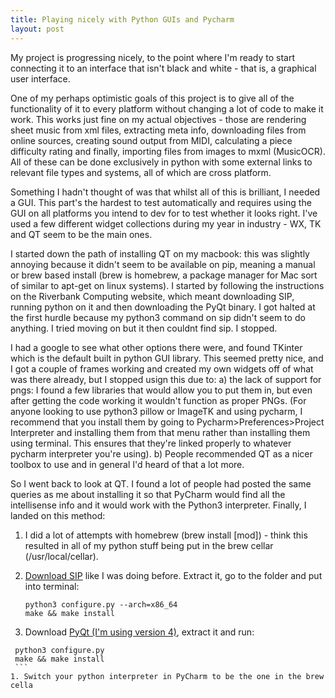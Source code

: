 ```yaml
---
title: Playing nicely with Python GUIs and Pycharm
layout: post
---
```

My project is progressing nicely, to the point where I'm ready to start connecting it to an interface that isn't black and white - that is, a graphical user interface.

One of my perhaps optimistic goals of this project is to give all of the functionality of it to every platform without changing a lot of code to make it work. This works just fine on my actual objectives - those are rendering sheet music from xml files, extracting meta info, downloading files from online sources, creating sound output from MIDI, calculating a piece difficulty rating and finally, importing files from images to mxml (MusicOCR). All of these can be done exclusively in python with some external links to relevant file types and systems, all of which are cross platform.

Something I hadn't thought of was that whilst all of this is brilliant, I needed a GUI. This part's the hardest to test automatically and requires using the GUI on all platforms you intend to dev for to test whether it looks right.
I've used a few different widget collections during my year in industry - WX, TK and QT seem to be the main ones. 

I started down the path of installing QT on my macbook: this was slightly annoying because it didn't seem to be available on pip, meaning a manual or brew based install (brew is homebrew, a package manager for Mac sort of similar to apt-get on linux systems). I started by following the instructions on the Riverbank Computing website, which meant downloading SIP, running python on it and then downloading the PyQt binary. I got halted at the first hurdle because my python3 command on sip didn't seem to do anything. I tried moving on but it then couldnt find sip. I stopped.

I had a google to see what other options there were, and found TKinter which is the default built in python GUI library. This seemed pretty nice, and I got a couple of frames working and created my own widgets off of what was there already, but I stopped usign this due to:
a) the lack of support for pngs: I found a few libraries that would allow you to put them in, but even after getting the code working it wouldn't function as proper PNGs. (For anyone looking to use python3 pillow or ImageTK and using pycharm, I recommend that you install them by going to Pycharm>Preferences>Project Interpreter and installing them from that menu rather than installing them using terminal. This ensures that they're linked properly to whatever pycharm interpreter you're using).
b) People recommended QT as a nicer toolbox to use and in general I'd heard of that a lot more.

So I went back to look at QT. I found a lot of people had posted the same queries as me about installing it so that PyCharm would find all the intellisense info and it would work with the Python3 interpreter. Finally, I landed on this method:

 1. I did a lot of attempts with homebrew (brew install [mod]) - think this resulted in all of my python stuff being put in the brew cellar (/usr/local/cellar).

 1. [Download SIP](http://www.riverbankcomputing.com/software/sip/download) like I was doing before. Extract it, go to the folder and put into terminal:
    ```
	python3 configure.py --arch=x86_64
    make && make install
    ```

 1. Download [PyQt (I'm using version 4)](http://www.riverbankcomputing.com/software/pyqt/download), extract it and run:
   ```
	python3 configure.py
    make && make install
    ```
 1. Switch your python interpreter in PyCharm to be the one in the brew cella